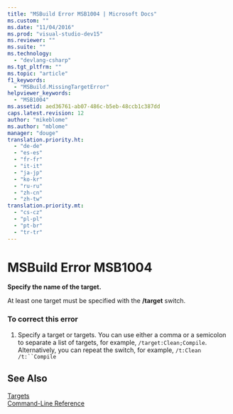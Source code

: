 ```yaml
---
title: "MSBuild Error MSB1004 | Microsoft Docs"
ms.custom: ""
ms.date: "11/04/2016"
ms.prod: "visual-studio-dev15"
ms.reviewer: ""
ms.suite: ""
ms.technology: 
  - "devlang-csharp"
ms.tgt_pltfrm: ""
ms.topic: "article"
f1_keywords: 
  - "MSBuild.MissingTargetError"
helpviewer_keywords: 
  - "MSB1004"
ms.assetid: aed36761-ab07-486c-b5eb-48ccb1c387dd
caps.latest.revision: 12
author: "mikeblome"
ms.author: "mblome"
manager: "douge"
translation.priority.ht: 
  - "de-de"
  - "es-es"
  - "fr-fr"
  - "it-it"
  - "ja-jp"
  - "ko-kr"
  - "ru-ru"
  - "zh-cn"
  - "zh-tw"
translation.priority.mt: 
  - "cs-cz"
  - "pl-pl"
  - "pt-br"
  - "tr-tr"
---
```

# MSBuild Error MSB1004
**Specify the name of the target.**  
  
 At least one target must be specified with the **/target** switch.  
  
### To correct this error  
  
1.  Specify a target or targets. You can use either a comma or a semicolon to separate a list of targets, for example, `/target:Clean;Compile`. Alternatively, you can repeat the switch, for example, `/t:Clean /t:``Compile`  
  
## See Also  
 [Targets](../msbuild/msbuild-targets.md)   
 [Command-Line Reference](../msbuild/msbuild-command-line-reference.md)